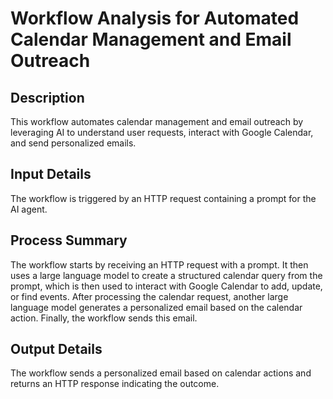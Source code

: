 # Workflow Analysis for Automated Calendar Management and Email Outreach

## Description
This workflow automates calendar management and email outreach by leveraging AI to understand user requests, interact with Google Calendar, and send personalized emails.

## Input Details
The workflow is triggered by an HTTP request containing a prompt for the AI agent.

## Process Summary
The workflow starts by receiving an HTTP request with a prompt. It then uses a large language model to create a structured calendar query from the prompt, which is then used to interact with Google Calendar to add, update, or find events. After processing the calendar request, another large language model generates a personalized email based on the calendar action. Finally, the workflow sends this email.

## Output Details
The workflow sends a personalized email based on calendar actions and returns an HTTP response indicating the outcome.
